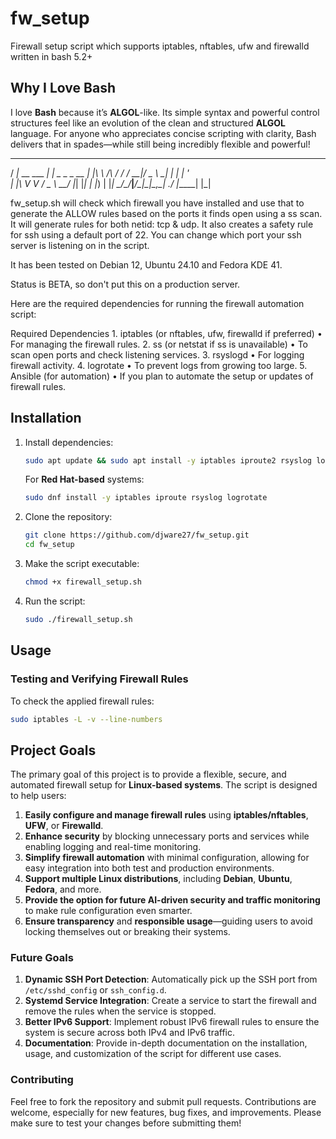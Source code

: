 # fw_setup
Firewall setup script which supports iptables, nftables, ufw and firewalld written in bash 5.2+

## Why I Love Bash

I love **Bash** because it’s **ALGOL**-like. Its simple syntax and powerful control structures feel like an evolution of the clean and structured **ALGOL** language. For anyone who appreciates concise scripting with clarity, Bash delivers that in spades—while still being incredibly flexible and powerful!

  __                     _
 / _|_      __  ___  ___| |_ _   _ _ __
| |_\ \ /\ / / / __|/ _ \ __| | | | '_ \
|  _|\ V  V /  \__ \  __/ |_| |_| | |_) |
|_|   \_/\_/___|___/\___|\__|\__,_| .__/
          |_____|                 |_|
	  
fw_setup.sh will check which firewall you have installed and use that to generate the ALLOW rules based on the ports it finds
open using a ss scan.  It will generate rules for both netid: tcp & udp.  It also creates a safety rule for ssh using a default port
of 22.  You can change which port your ssh server is listening on in the script.  

It has been tested on Debian 12, Ubuntu 24.10 and Fedora KDE 41.

Status is BETA, so don't put this on a production server.

Here are the required dependencies for running the firewall automation script:

Required Dependencies
	1.	iptables (or nftables, ufw, firewalld if preferred)
	•	For managing the firewall rules.
	2.	ss (or netstat if ss is unavailable)
	•	To scan open ports and check listening services.
	3.	rsyslogd
	•	For logging firewall activity.
	4.	logrotate
	•	To prevent logs from growing too large.
	5.	Ansible (for automation)
	•	If you plan to automate the setup or updates of firewall rules.

## Installation

1. Install dependencies:
    ```bash
    sudo apt update && sudo apt install -y iptables iproute2 rsyslog logrotate
    ```
    For **Red Hat-based** systems:
    ```bash
    sudo dnf install -y iptables iproute rsyslog logrotate
    ```

2. Clone the repository:
    ```bash
    git clone https://github.com/djware27/fw_setup.git
    cd fw_setup
    ```

3. Make the script executable:
    ```bash
    chmod +x firewall_setup.sh
    ```

4. Run the script:
    ```bash
    sudo ./firewall_setup.sh
    ```

## Usage

### **Testing and Verifying Firewall Rules**

To check the applied firewall rules:
```bash
sudo iptables -L -v --line-numbers
```
## Project Goals

The primary goal of this project is to provide a flexible, secure, and automated firewall setup for **Linux-based systems**. The script is designed to help users:

1. **Easily configure and manage firewall rules** using **iptables/nftables**, **UFW**, or **Firewalld**.
2. **Enhance security** by blocking unnecessary ports and services while enabling logging and real-time monitoring.
3. **Simplify firewall automation** with minimal configuration, allowing for easy integration into both test and production environments.
4. **Support multiple Linux distributions**, including **Debian**, **Ubuntu**, **Fedora**, and more.
5. **Provide the option for future AI-driven security and traffic monitoring** to make rule configuration even smarter.
6. **Ensure transparency** and **responsible usage**—guiding users to avoid locking themselves out or breaking their systems.

### Future Goals

1. **Dynamic SSH Port Detection**: Automatically pick up the SSH port from `/etc/sshd_config` or `ssh_config.d`.
2. **Systemd Service Integration**: Create a service to start the firewall and remove the rules when the service is stopped.
3. **Better IPv6 Support**: Implement robust IPv6 firewall rules to ensure the system is secure across both IPv4 and IPv6 traffic.
4. **Documentation**: Provide in-depth documentation on the installation, usage, and customization of the script for different use cases.

### Contributing

Feel free to fork the repository and submit pull requests. Contributions are welcome, especially for new features, bug fixes, and improvements. Please make sure to test your changes before submitting them!
